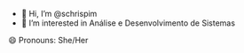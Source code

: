 - 👋 Hi, I’m @schrispim
- 👀 I’m interested in Análise e Desenvolvimento de Sistemas 

 😄 Pronouns: She/Her
  
